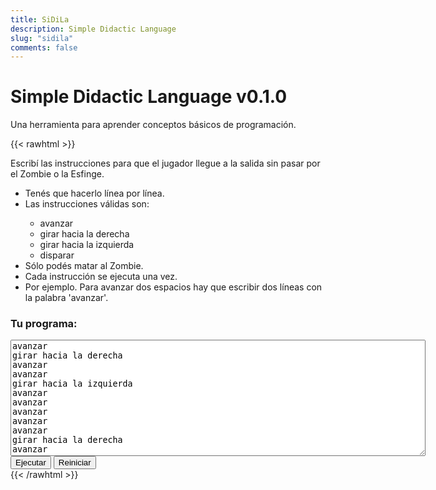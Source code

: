 ```yaml
---
title: SiDiLa
description: Simple Didactic Language
slug: "sidila"
comments: false
---
```


# Simple Didactic Language v0.1.0

Una herramienta para aprender conceptos básicos de programación.

{{< rawhtml >}}
<div id="container">
  <canvas id="canvas" class="canvas" width="256" height="256"></canvas>
  <div id="instructions" class="instructions">
    <p>
      Escribí las instrucciones para que el jugador llegue a la salida sin pasar por el Zombie o la Esfinge.
    </p>
    <ul>
      <li>Tenés que hacerlo línea por línea.</li>
      <li>Las instrucciones válidas son:</li>
      <ul>
        <li>avanzar</li>
        <li>girar hacia la derecha</li>
        <li>girar hacia la izquierda</li>
        <li>disparar</li>
      </ul>
      <li>Sólo podés matar al Zombie.</li>
      <li>Cada instrucción se ejecuta una vez.</li>
      <li>Por ejemplo. Para avanzar dos espacios hay que escribir dos líneas con la palabra 'avanzar'.</li>
    </ul>
  </div>
</div>
<div id="message" class="message"></div>
<h3>Tu programa:</h3>
<textarea id="code" class="source-code" cols="80" rows="12">
avanzar
girar hacia la derecha
avanzar
avanzar
girar hacia la izquierda
avanzar
avanzar
avanzar
avanzar
avanzar
girar hacia la derecha
avanzar
avanzar
avanzar
avanzar
disparar
avanzar
avanzar
avanzar
girar hacia la izquierda
avanzar
avanzar
avanzar
avanzar
</textarea>
<div>
  <button id="run" class="sidila-button">Ejecutar</button>
  <button id="reset" class="sidila-button">Reiniciar</button>
</div>
<script type="text/javascript" src="/sidila/peg.js"></script>
<script type="text/javascript" src="/sidila/sidila.js"></script>
<!--
avanzar
girar hacia la derecha
avanzar
avanzar
girar hacia la izquierda
avanzar
avanzar
avanzar
avanzar
avanzar
girar hacia la derecha
avanzar
avanzar
avanzar
avanzar
disparar
avanzar
avanzar
avanzar
girar hacia la izquierda
avanzar
avanzar
avanzar
avanzar
-->
{{< /rawhtml >}}